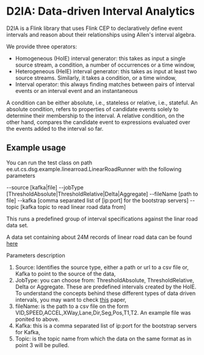 # D2IA: Data-driven Interval Analytics
D2IA is a Flink library that uses Flink CEP to declaratively define event intervals and reason about their relationships using Allen's interval algebra.

We provide three operators:
* Homogeneous (HoIE) interval generator: this takes as input a single source stream, a condition, a number of occurrences or a time window,
* Heterogeneous (HeIE) interval generator: this takes as input at least two source streams. Similarly, it takes a condition, or a time window,
* Interval operator: this always finding matches between pairs of interval events or an interval event and an instantaneous 

A condition can be either absolute, i.e., stateless or relative, i.e., stateful. An absolute condition, refers to properties of candidate events solely to determine their membership to the interval. A relative condition, on the other hand, compares the candidate event to expressions evaluated over the events added to the interval so far. 

## Example usage

You can run the test class on path ee.ut.cs.dsg.example.linearroad.LinearRoadRunner with the following parameters

--source [kafka|file] --jobType [ThresholdAbsolute|ThresholdRelative|Delta|Aggregate] --fileName [path to file] --kafka [comma separated list of [ip:port] for the bootstrap servers] --topic [kafka topic to read linear road data from]

This runs a predefined group of interval specifications against the linar road data set.

A data set containing about 24M records of linear road data can be found [here](https://storage.googleapis.com/linear-road-data/linear2.csv)

Parameters description
1. Source: Identifies the source type, either a path or url to a csv file or, Kafka to point to the source of the data,
2. JobType: you can choose from: ThresholdAbsolute, ThresholdRelative, Delta or Aggregate. These are predefined intervals created by the HoIE. To understand the concepts behind these different types of data driven intervals, you may want to check [this](https://kops.uni-konstanz.de/bitstream/handle/123456789/33848/DEBS2016.pdf?sequence=1) paper,
3. fileName: is the path to a csv file on the form VID,SPEED,ACCEL,XWay,Lane,Dir,Seg,Pos,T1,T2. An example file was ponited to above.
4. Kafka: this is a comma separated list of ip:port for the bootstrap servers for Kafka,
5. Topic: is the topic name from which the data on the same format as in point 3 will be pulled.
